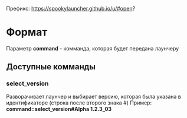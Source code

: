 Префикс: https://spookylauncher.github.io/u/#open?

# Формат
Параметр **command** - комманда, которая будет передана лаунчеру


## Доступные комманды

### **select_version**
Разворачивает лаунчер и выбирает версию, которая была указана в идентификаторе (строка после второго знака #)
Пример: **command=select_version#Alpha 1.2.3_03**
